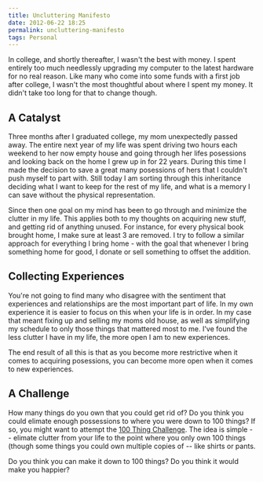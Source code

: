 ```yaml
---
title: Uncluttering Manifesto
date: 2012-06-22 18:25
permalink: uncluttering-manifesto
tags: Personal
---
```


In college, and shortly thereafter, I wasn't the best with  money. I spent entirely too much needlessly upgrading my computer to the latest hardware for no real reason. Like many who come into some funds with a first job after college, I wasn't the most thoughtful about where I spent my money. It didn't take too long for that to change though.

## A Catalyst

Three months after I graduated college, my mom unexpectedly passed away. The entire next year of my life was spent driving two hours each weekend to her now empty house and going through her lifes posessions and looking back on the home I  grew up in for 22 years. During this time I made the decision to save a great many posessions of hers that I couldn't push myself to part with. Still today I am sorting through this inheritance deciding what I want to keep for the rest of my life, and what is a memory I can save without the physical representation.

Since then one goal on my mind has been to go through and minimize the clutter in my life. This applies both to my thoughts on acquiring new stuff, and getting rid of anything unused. For instance, for every physical book brought home, I make sure at least 3 are removed. I try to follow a similar approach for everything I bring home - with the goal that whenever I bring something home for good, I donate or sell something to offset the addition.

## Collecting Experiences

You're not going to find many who disagree with the sentiment that experiences and relationships are the most important part of life. In my own experience it is easier to focus on this when your life is in order. In my case that meant fixing up and selling my moms old house, as well as simplifying my schedule to only those things that mattered most to me. I've found the less clutter I have in my life, the more open I am to new experiences.

The end result of all this is that as you become more restrictive when it comes to acquiring posessions, you can become more open when it comes to new experiences.

## A Challenge

How many things do you own that you could get rid of? Do you think you could elimate enough possessions to where you were down to 100 things? If so, you might want to attempt the [100 Thing Challenge](http://guynameddave.com/about-the-100-thing-challenge/). The idea is simple -- elimate clutter from your life to the point where you only own 100 things (though some things you could own multiple copies of -- like shirts or pants.

Do you think you can make it down to 100 things? Do you think it would make you happier?
